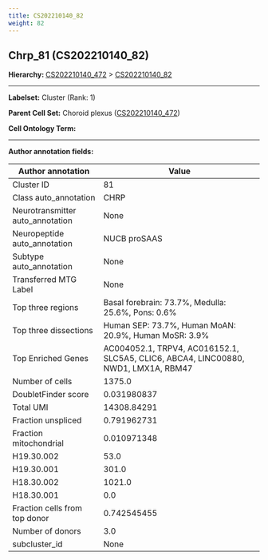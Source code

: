 ```yaml
---
title: CS202210140_82
weight: 82
---
```

## Chrp_81 (CS202210140_82)
<b>Hierarchy: </b>
[CS202210140_472](../CS202210140_472) >
[CS202210140_82](../CS202210140_82)

---


**Labelset:** Cluster (Rank: 1)

**Parent Cell Set:** Choroid plexus ([CS202210140_472](../CS202210140_472))



**Cell Ontology Term:** 

[MARKER GENES.]: #


---

[TRANSFERRED ANNOTATIONS.]: #


[AUTHOR ANNOTATION FIELDS.]: #


**Author annotation fields:**

| Author annotation | Value |
|-------------------|-------|
|Cluster ID|81|
|Class auto_annotation|CHRP|
|Neurotransmitter auto_annotation|None|
|Neuropeptide auto_annotation|NUCB proSAAS|
|Subtype auto_annotation|None|
|Transferred MTG Label|None|
|Top three regions|Basal forebrain: 73.7%, Medulla: 25.6%, Pons: 0.6%|
|Top three dissections|Human SEP: 73.7%, Human MoAN: 20.9%, Human MoSR: 3.9%|
|Top Enriched Genes|AC004052.1, TRPV4, AC016152.1, SLC5A5, CLIC6, ABCA4, LINC00880, NWD1, LMX1A, RBM47|
|Number of cells|1375.0|
|DoubletFinder score|0.031980837|
|Total UMI|14308.84291|
|Fraction unspliced|0.791962731|
|Fraction mitochondrial|0.010971348|
|H19.30.002|53.0|
|H19.30.001|301.0|
|H18.30.002|1021.0|
|H18.30.001|0.0|
|Fraction cells from top donor|0.742545455|
|Number of donors|3.0|
|subcluster_id|None|
